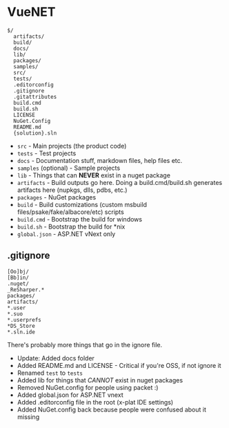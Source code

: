 # VueNET

```
$/
  artifacts/
  build/
  docs/
  lib/
  packages/
  samples/
  src/
  tests/
  .editorconfig
  .gitignore
  .gitattributes
  build.cmd
  build.sh
  LICENSE
  NuGet.Config
  README.md
  {solution}.sln
```

- `src` - Main projects (the product code)
- `tests` - Test projects
- `docs` - Documentation stuff, markdown files, help files etc.
- `samples` (optional) - Sample projects
- `lib` - Things that can **NEVER** exist in a nuget package
- `artifacts` - Build outputs go here. Doing a build.cmd/build.sh generates artifacts here (nupkgs, dlls, pdbs, etc.)
- `packages` - NuGet packages
- `build` - Build customizations (custom msbuild files/psake/fake/albacore/etc) scripts
- `build.cmd` - Bootstrap the build for windows
- `build.sh` - Bootstrap the build for \*nix
- `global.json` - ASP.NET vNext only

## .gitignore

```
[Oo]bj/
[Bb]in/
.nuget/
_ReSharper.*
packages/
artifacts/
*.user
*.suo
*.userprefs
*DS_Store
*.sln.ide
```

There's probably more things that go in the ignore file.

- Update: Added docs folder
- Added README.md and LICENSE - Critical if you're OSS, if not ignore it
- Renamed `test` to `tests`
- Added lib for things that _CANNOT_ exist in nuget packages
- Removed NuGet.config for people using packet :)
- Added global.json for ASP.NET vnext
- Added .editorconfig file in the root (x-plat IDE settings)
- Added NuGet.config back because people were confused about it missing
